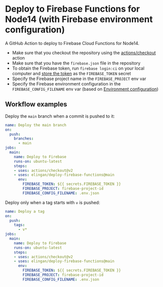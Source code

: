 # Deploy to Firebase Functions for Node14 (with Firebase environment configuration)

A GitHub Action to deploy to Firebase Cloud Functions for Node14.

- Make sure that you checkout the repository using the [actions/checkout](https://github.com/actions/checkout) action
- Make sure that you have the `firebase.json` file in the repository
- To obtain the Firebase token, run `firebase login:ci` on your local computer and [store the token](https://docs.github.com/en/actions/reference/encrypted-secrets#creating-encrypted-secrets-for-a-repository) as the `FIREBASE_TOKEN` secret
- Specify the Firebase project name in the `FIREBASE_PROJECT` env var
- Specify the Firebase environment configuration in the `FIREBASE_CONFIG_FILENAME` env var (based on [Environment configuration](https://firebase.google.com/docs/functions/config-env))

## Workflow examples

Deploy the `main` branch when a commit is pushed to it:

```yaml
name: Deploy the main branch
on:
  push:
    branches:
      - main
jobs:
  main:
    name: Deploy to Firebase
    runs-on: ubuntu-latest
    steps:
    - uses: actions/checkout@v2
    - uses: elingan/deploy-firebase-functions@main
      env:
        FIREBASE_TOKEN: ${{ secrets.FIREBASE_TOKEN }}
        FIREBASE_PROJECT: firebase-project-id
        FIREBASE_CONFIG_FILENAME: .env.json
```

Deploy only when a tag starts with `v` is pushed:

```yaml
name: Deploy a tag
on:
  push:
    tags:
      - v*
jobs:
  main:
    name: Deploy to Firebase
    runs-on: ubuntu-latest
    steps:
    - uses: actions/checkout@v2
    - uses: elingan/deploy-firebase-functions@main
      env:
        FIREBASE_TOKEN: ${{ secrets.FIREBASE_TOKEN }}
        FIREBASE_PROJECT: firebase-project-id
        FIREBASE_CONFIG_FILENAME: .env.json
```
